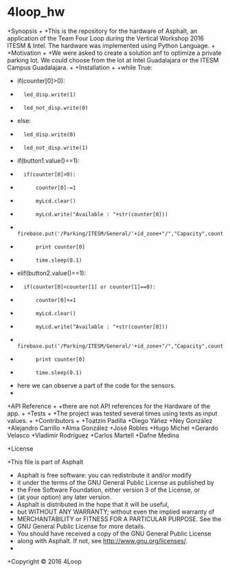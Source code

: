 # 4loop_hw
+Synopsis
+
+This is the repository for the hardware of Asphalt, an application of the Team Four Loop during the Vertical Workshop 2016 ITESM & Intel. The hardware was implemented using Python Language. 
+
+Motivation
+
+We were asked to create a solution anf to optimize a private parking lot. We could choose from the lot at Intel Guadalajara or the ITESM Campus Guadalajara. 
+
+Installation
+
+while True:
+	if(counter[0]>0):
+		led_disp.write(1)
+		led_not_disp.write(0)
+	else:
+		led_disp.write(0)
+		led_not_disp.write(1)
+	if(button1.value()==1):
+		if(counter[0]>0):
+			counter[0]-=1
+			myLcd.clear()
+			myLcd.write("Available : "+str(counter[0]))
+			firebase.put('/Parking/ITESM/General/'+id_zone+"/","Capacity",counter[0])
+			print counter[0]
+			time.sleep(0.1)
+	elif(button2.value()==1):
+		if(counter[0]<counter[1] or counter[1]==0):
+			counter[0]+=1
+			myLcd.clear()
+			myLcd.write("Available : "+str(counter[0]))
+			firebase.put('/Parking/ITESM/General/'+id_zone+"/","Capacity",counter[0])
+			print counter[0]
+			time.sleep(0.1)
+	here we can observe a part of the code for the sensors.
+	
+API Reference
+
+there are not API references for the Hardware of the app.
+
+Tests
+
+The project was tested several times using texts as input values.
+
+Contributors
+
+Toatzin Padilla
+Diego Yáñez
+Ney González
+Alejandro Carrillo
+Alma González
+José Robles
+Hugo Michel
+Gerardo Velasco
+Vladimir Rodríguez
+Carlos Martell
+Dafne Medina

+License

+This file is part of Asphalt
+  Asphalt is free software: you can redistribute it and/or modify
+    it under the terms of the GNU General Public License as published by
+    the Free Software Foundation, either version 3 of the License, or
+    (at your option) any later version.
+ Asphalt is distributed in the hope that it will be useful,
+    but WITHOUT ANY WARRANTY; without even the implied warranty of
+    MERCHANTABILITY or FITNESS FOR A PARTICULAR PURPOSE.  See the
+    GNU General Public License for more details.
+    You should have received a copy of the GNU General Public License
+    along with Asphalt.  If not, see <http://www.gnu.org/licenses/>.
+
+Copyright © 2016 4Loop
